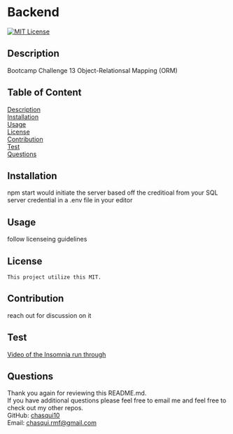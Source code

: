 
  # Backend
  
  [![MIT License](https://img.shields.io/badge/License-MIT-blue)](https://choosealicense.com/licenses/mit/#)
  
  ## Description 
  Bootcamp Challenge 13 Object-Relationsal Mapping (ORM)

  ## Table of Content
  [Description](#description)<br>
  [Installation](#installation)<br>
  [Usage](#usage)<br>
  [License](#license)<br>
  [Contribution](#contribution)<br>
  [Test](#test)<br>
  [Questions](#questions)<br>

  ## Installation
  npm start would initiate the server based off the creditioal from your SQL server credential in a .env file in your editor
  
  ## Usage
  follow licenseing guidelines

  ## License
    This project utilize this MIT.
  
  ## Contribution
  reach out for discussion on it
  
  ## Test
  [Video of the Insomnia run through](https://drive.google.com/file/d/1AkymWl454OgshePhg2Gm0Z9xQ1yAbBlN/view?usp=sharing) <br>

  ## Questions
  Thank you again for reviewing this README.md. <br>
  If you have additional questions please feel free to email me and feel free to check out my other repos. <br>
  GitHub: [chasqui10](https://github.com/chasqui10) <br>
  Email:  [chasqui.rmf@gmail.com](chasqui.rmf@gmail.com)<br>
